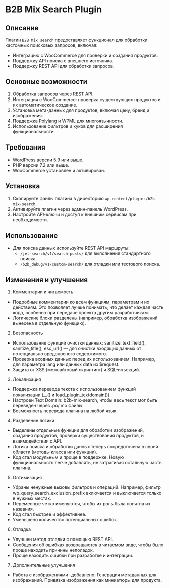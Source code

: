# B2B Mix Search Plugin

## Описание
Плагин `B2B Mix search` предоставляет функционал для обработки кастомных поисковых запросов, включая:
- Интеграцию с WooCommerce для проверки и создания продуктов.
- Поддержку API поиска с внешнего источника.
- Поддержку REST API для обработки запросов.

## Основные возможности
1. Обработка запросов через REST API.
2. Интеграция с WooCommerce: проверка существующих продуктов и их автоматическое создание.
3. Установка мета-данных для продуктов, включая цену, бренд и изображения.
4. Поддержка Polylang и WPML для многоязычности.
5. Использование фильтров и хуков для расширения функциональности.

## Требования
- WordPress версии 5.9 или выше.
- PHP версии 7.2 или выше.
- WooCommerce установлен и активирован.

## Установка
1. Скопируйте файлы плагина в директорию `wp-content/plugins/b2b-mix-search`.
2. Активируйте плагин через админ-панель WordPress.
3. Настройте API-ключи и доступ к внешним сервисам при необходимости.

## Использование
- Для поиска данных используйте REST API маршруты:
  - `/jet-search/v1/search-posts/` для выполнения стандартного поиска.
  - `/b2b_debug/v1/custom-search/` для отладки или тестового поиска.

## Изменения и улучшения
1. Комментарии и читаемость
- Подробные комментарии ко всем функциям, параметрам и их действиям. Это позволяет лучше понимать, что делает каждая часть кода, особенно при передаче проекта другим разработчикам.
- Логические блоки разделены (например, обработка изображений вынесена в отдельную функцию).
2. Безопасность
- Использование функций очистки данных: sanitize_text_field(), sanitize_title(), esc_url() — для очистки входящих данных от потенциально вредоносного содержимого.
- Проверка входных данных перед их использованием: Например, для параметра lang или данных data из $request.
- Защита от XSS (межсайтовый скриптинг) и SQL-инъекций.
3. Локализация
- Поддержка перевода текста с использованием функций локализации (__() и load_plugin_textdomain()).
- Настроен Text Domain: b2b-mix-search, чтобы весь текст мог быть переведен через .po/.mo файлы.
- Возможность перевода плагина на любой язык.
4. Разделение логики
- Выделены отдельные функции для обработки изображений, создания продуктов, проверки существования продуктов, и взаимодействия с API.
- Логика поиска и обработки данных теперь сосредоточена в своей области (методы класса или функции).
- Код стал модульным и проще в поддержке. Новую функциональность легче добавлять, не затрагивая остальную часть плагина.
5. Оптимизация
- Убраны ненужные вызовы фильтров и операций. Например, фильтр wp_query_search_exclusion_prefix включается и выключается только в нужных местах.
- Переменные четко именуются, чтобы их роль была понятна из названия.
- Код стал быстрее и эффективнее.
- Уменьшено количество потенциальных ошибок.
6. Отладка
- Улучшен метод отладки с помощью REST API.
- Сообщения об ошибках возвращаются в читаемом виде, чтобы было проще находить причины неполадок.
- Проще находить ошибки при разработке и интеграции.
7. Дополнительные улучшения
- Работа с изображениями -добавлено: Генерация метаданных для изображений. Привязка изображения как миниатюры для продукта.